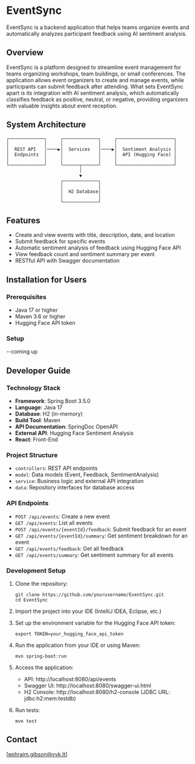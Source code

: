 # EventSync

EventSync is a backend application that helps teams organize events and automatically analyzes participant feedback using AI sentiment analysis.

## Overview

EventSync is a platform designed to streamline event management for teams organizing workshops, team buildings, or small conferences. The application allows event organizers to create and manage events, while participants can submit feedback after attending. What sets EventSync apart is its integration with AI sentiment analysis, which automatically classifies feedback as positive, neutral, or negative, providing organizers with valuable insights about event reception.

## System Architecture

```
┌─────────────┐     ┌─────────────┐     ┌─────────────────────┐
│             │     │             │     │                     │
│  REST API   │────▶│  Services   │────▶│  Sentiment Analysis │
│  Endpoints  │     │             │     │  API (Hugging Face) │
│             │     │             │     │                     │
└─────────────┘     └──────┬──────┘     └─────────────────────┘
                           │
                           ▼
                    ┌─────────────┐
                    │             │
                    │  H2 Database│
                    │             │
                    └─────────────┘
```

## Features

- Create and view events with title, description, date, and location
- Submit feedback for specific events
- Automatic sentiment analysis of feedback using Hugging Face API
- View feedback count and sentiment summary per event
- RESTful API with Swagger documentation

## Installation for Users

### Prerequisites

- Java 17 or higher
- Maven 3.6 or higher
- Hugging Face API token

### Setup

--coming up

## Developer Guide

### Technology Stack

- **Framework**: Spring Boot 3.5.0
- **Language**: Java 17
- **Database**: H2 (in-memory)
- **Build Tool**: Maven
- **API Documentation**: SpringDoc OpenAPI
- **External API**: Hugging Face Sentiment Analysis
- **React**: Front-End

### Project Structure

- `controllers`: REST API endpoints
- `model`: Data models (Event, Feedback, SentimentAnalysis)
- `service`: Business logic and external API integration
- `data`: Repository interfaces for database access

### API Endpoints

- `POST /api/events`: Create a new event
- `GET /api/events`: List all events
- `POST /api/events/{eventId}/feedback`: Submit feedback for an event
- `GET /api/events/{eventId}/summary`: Get sentiment breakdown for an event
- `GET /api/events/feedback`: Get all feedback
- `GET /api/events/summary`: Get sentiment summary for all events

### Development Setup

1. Clone the repository:
   ```
   git clone https://github.com/yourusername/EventSync.git
   cd EventSync
   ```

2. Import the project into your IDE (IntelliJ IDEA, Eclipse, etc.)

3. Set up the environment variable for the Hugging Face API token:
   ```
   export TOKEN=your_hugging_face_api_token
   ```

4. Run the application from your IDE or using Maven:
   ```
   mvn spring-boot:run
   ```

5. Access the application:
   - API: http://localhost:8080/api/events
   - Swagger UI: http://localhost:8080/swagger-ui.html
   - H2 Console: http://localhost:8080/h2-console (JDBC URL: jdbc:h2:mem:testdb)

6. Run tests:
   ```
   mvn test
   ```


## Contact

[ephraim.gibson@vvk.lt]
